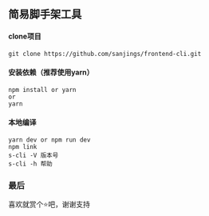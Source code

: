 ## 简易脚手架工具
#### clone项目
```
git clone https://github.com/sanjings/frontend-cli.git
```
#### 安装依赖（推荐使用yarn）
```
npm install or yarn
or
yarn
```

#### 本地编译
```
yarn dev or npm run dev
npm link
s-cli -V 版本号
s-cli -h 帮助
```

### 最后
喜欢就赏个⭐吧，谢谢支持
